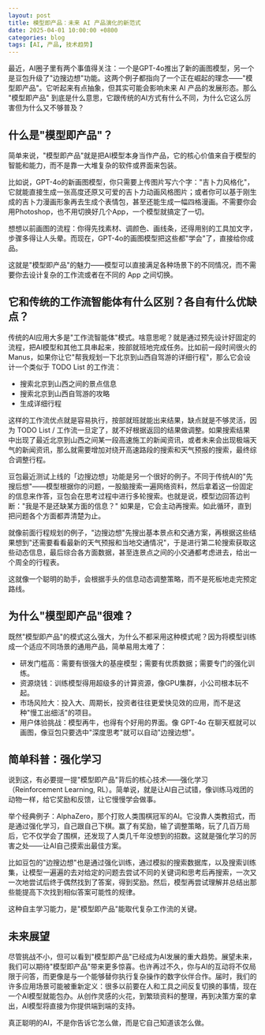```yaml
---
layout: post
title: 模型即产品：未来 AI 产品演化的新范式
date: 2025-04-01 10:00:00 +0800
categories: blog
tags: [AI, 产品, 技术趋势]
---
```


最近，AI圈子里有两个事值得关注：一个是GPT-4o推出了新的画图模型，另一个是豆包升级了"边搜边想"功能。这两个例子都指向了一个正在崛起的理念——"模型即产品"。它听起来有点抽象，但其实可能会影响未来 AI 产品的发展形态。那么 "模型即产品" 到底是什么意思，它跟传统的AI方式有什么不同，为什么它这么厉害但为什么又不够普及？

## 什么是"模型即产品"？

简单来说，"模型即产品"就是把AI模型本身当作产品，它的核心价值来自于模型的智能和能力，而不是靠一大堆复杂的软件或界面来包装。

比如说，GPT-4o的新画图模型，你只需要上传图片写六个字："吉卜力风格化"，它就能直接生成一张高度还原又可爱的吉卜力动画风格图片；或者你可以基于刚生成的吉卜力漫画形象再去生成个表情包，甚至还能生成一幅四格漫画。不需要你会用Photoshop，也不用切换好几个App，一个模型就搞定了一切。

想想以前画图的流程：你得先找素材、调颜色、画线条，还得用别的工具加文字，步骤多得让人头晕。而现在，GPT-4o的画图模型把这些都"学会"了，直接给你成品。

这就是"模型即产品"的魅力——模型可以直接满足各种场景下的不同情况，而不需要你去设计复杂的工作流或者在不同的 App 之间切换。

## 它和传统的工作流智能体有什么区别？各自有什么优缺点？

传统的AI应用大多是"工作流智能体"模式。啥意思呢？就是通过预先设计好固定的流程，把AI模型和其他工具串起来，按部就班地完成任务。比如前一段时间很火的 Manus，如果你让它"帮我规划一下北京到山西自驾游的详细行程"，那么它会设计一个类似于 TODO List 的工作流：

- 搜索北京到山西之间的景点信息
- 搜索北京到山西自驾游的攻略
- 生成详细行程

这样的工作流优点就是容易执行，按部就班就能出来结果，缺点就是不够灵活，因为 TODO List / 工作流一旦定了，就不好根据返回的结果做调整。如果搜索结果中出现了最近北京到山西之间某一段高速施工的新闻资讯，或者未来会出现极端天气的新闻资讯，那么就需要增加对绕开高速路段的搜索和天气预报的搜索，最终综合调整行程。

豆包最近测试上线的「边搜边想」功能是另一个很好的例子。不同于传统AI的"先搜后想"——模型根据你的问题，一股脑搜索一遍网络资料，然后拿着这一份固定的信息来作答，豆包会在思考过程中进行多轮搜索。也就是说，模型边回答边判断："我是不是还缺某方面的信息？" 如果是，它会主动再搜索。如此循环，直到把问题各个方面都弄清楚为止。

就像前面行程规划的例子，"边搜边想"先搜出基本景点和交通方案，再根据这些结果想到"还需要看看最新的天气预报和当地交通情况"，于是进行第二轮搜索获取这些动态信息，最后综合各方面数据，甚至连景点之间的小交通都考虑进去，给出一个周全的行程表。

这就像一个聪明的助手，会根据手头的信息动态调整策略，而不是死板地走完预定路线。

## 为什么"模型即产品"很难？

既然"模型即产品"的模式这么强大，为什么不都采用这种模式呢？因为将模型训练成一个适应不同场景的通用产品，简单易用太难了：

- 研发门槛高：需要有很强大的基座模型；需要有优质数据；需要专门的强化训练。
- 资源烧钱：训练模型得用超级多的计算资源，像GPU集群，小公司根本玩不起。
- 市场风险大：投入大、周期长，投资者往往更爱快见效的应用，而不是这种"慢工出细活"的项目。
- 用户体验挑战：模型再牛，也得有个好用的界面。像 GPT-4o 在聊天框就可以画图，像豆包只要选中"深度思考"就可以自动"边搜边想"。

## 简单科普：强化学习

说到这，有必要提一提"模型即产品"背后的核心技术——强化学习（Reinforcement Learning, RL）。简单说，就是让AI自己试错，像训练马戏团的动物一样，给它奖励和反馈，让它慢慢学会做事。

举个经典例子：AlphaZero，那个打败人类围棋冠军的AI。它没靠人类教招式，而是通过强化学习，自己跟自己下棋。赢了有奖励，输了调整策略，玩了几百万局后，它不仅学会了围棋，还发现了人类几千年没想到的招数。这就是强化学习的厉害之处——让AI自己摸索出最佳方案。

比如豆包的"边搜边想"也是通过强化训练，通过模拟的搜索数据库，以及搜索训练集，让模型一遍遍的去对给定的问题去尝试不同的关键词和思考后再搜索，一次又一次地尝试后终于偶然找到了答案，得到奖励。然后，模型再尝试理解并总结出那些能提高下次找到相似答案可能性的规律。

这种自主学习能力，是"模型即产品"能取代复杂工作流的关键。

## 未来展望

尽管挑战不小，但可以看到"模型即产品"已经成为AI发展的重大趋势。展望未来，我们可以期待"模型即产品"带来更多惊喜。也许再过不久，你与AI的互动将不仅局限于问答，而更像是与一个能够替你执行复杂操作的数字伙伴合作。届时，我们的许多应用场景可能被重新定义：很多以前要在人和工具之间反复切换的事情，现在一个AI模型就能包办。从创作灵感的火花，到繁琐资料的整理，再到决策方案的拿出，AI模型将直接为你提供端到端的支持。

真正聪明的AI，不是你告诉它怎么做，而是它自己知道该怎么做。 